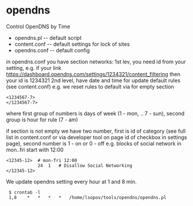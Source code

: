 # opendns
Control OpenDNS by Time

* opendns.pl -- default script
* content.conf -- default settings for lock of sites
* opendns.conf -- default config

in opendns.conf you have section networks:
1st lev, you need id from your setting, e.g. if your link https://dashboard.opendns.com/settings/1234321/content_filtering then your id is 1234321
2nd level, have date and time for update default rules (see content.conf)
e.g. we reset rules to default via for empty section
```
<1234567-7>
</1234567-7>
```
where first group of numbers is days of week (1 - mon, .. 7 - sun), second group is hour for rule (7 - am)

if section is not empty we have two number, first is id of category (see full list in content.conf or via developer tool on page id of checkbox in settings page), second number is 1 - on or  0 - off 
e.g. blocks of social network in mon..fri start with 12:00
```
<12345-12>	# mon-fri 12:00
			24	1	# Disallow Social Networking
</12345-12>
```

We update opendns setting every hour at 1 and 8 min.
```
 $ crontab -l
 1,8	*	*	*	*	/home/lsopov/tools/opendns/opendns.pl
```
